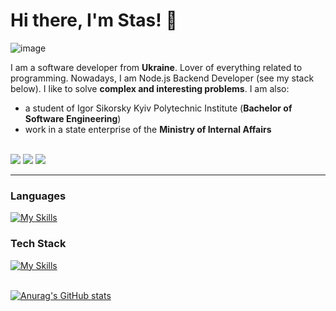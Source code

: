 # Hi there, I'm Stas! 👋
![image](https://i.imgur.com/evRzmHs.gif)

I am a software developer from **Ukraine**. Lover of everything related to programming. Nowadays, I am Node.js Backend Developer (see my stack below). I like to solve **complex and interesting problems**. I am also:
- a student of Igor Sikorsky Kyiv Polytechnic Institute (**Bachelor of Software Engineering**)
- work in a state enterprise of the **Ministry of Internal Affairs**
<br></br>
<div>
  <a href="mailto:stanislavbasarab083@gmail.com" target="_blank" ><img src="https://img.shields.io/badge/Gmail-D14836?style=for-the-badge&logo=gmail&logoColor=white" /></a>
  <a href="https://t.me/stbasarab" target="_blank"><img src="https://img.shields.io/badge/Telegram-2CA5E0?style=for-the-badge&logo=telegram&logoColor=white" /></a>
  <a href="https://www.linkedin.com/in/stbasarab/" target="_blank"><img src="https://img.shields.io/badge/LinkedIn-0077B5?style=for-the-badge&logo=linkedin&logoColor=white" /></a>
</div>

<hr></hr>

### Languages
[![My Skills](https://skillicons.dev/icons?i=js,ts,kotlin,c,html,css)](https://skillicons.dev)
<br>

### Tech Stack
[![My Skills](https://skillicons.dev/icons?i=nestjs,nodejs,express,jest,docker,mongodb,postgres,mysql,redis,rabbitmq,sequelize,prisma,linux,azure)](https://skillicons.dev)
<br>
<br>

[![Anurag's GitHub stats](https://github-readme-stats.vercel.app/api?username=fokaaas&theme=dark)](https://github.com/anuraghazra/github-readme-stats)
